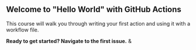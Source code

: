 ## Welcome to "Hello World" with GitHub Actions

This course will walk you through writing your first action and using it with a workflow file. 

**Ready to get started? Navigate to the first issue.**
&
